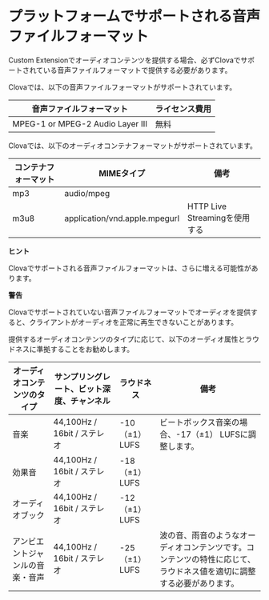 <!-- Note! This content includes shared parts. Therefore, when you update this, you should beware of synchronization. -->

# プラットフォームでサポートされる音声ファイルフォーマット

Custom Extensionでオーディオコンテンツを提供する場合、必ずClovaでサポートされている音声ファイルフォーマットで提供する必要があります。

<!-- Start of the shared content: SupportedAudioFormat -->

Clovaでは、以下の音声ファイルフォーマットがサポートされています。

| 音声ファイルフォーマット                     | ライセンス費用 |
|----------------------------------|---------|
| MPEG-1 or MPEG-2 Audio Layer III | 無料       |

Clovaでは、以下のオーディオコンテナフォーマットがサポートされています。

| コンテナフォーマット   | MIMEタイプ                      | 備考                           |
|-------------|-------------------------------|-------------------------------|
| mp3         | audio/mpeg                    | <!-- -->                      |
| m3u8        | application/vnd.apple.mpegurl | HTTP Live Streamingを使用する       |


<div class="tip">
  <p><strong>ヒント</strong></p>
  <p>Clovaでサポートされる音声ファイルフォーマットは、さらに増える可能性があります。</p>
</div>

<!-- End of the shared content -->

<div class="warning">
  <p><strong>警告</strong></p>
  <p>Clovaでサポートされていない音声ファイルフォーマットでオーディオを提供すると、クライアントがオーディオを正常に再生できないことがあります。</p>
</div>

提供するオーディオコンテンツのタイプに応じて、以下のオーディオ属性とラウドネスに準拠することをお勧めします。

| オーディオコンテンツのタイプ        | サンプリングレート、ビット深度、チャンネル | ラウドネス  | 備考                                     |
|-----------------------|-------------------------|---------------|----------------------------------------|
| 音楽                   | 44,100Hz / 16bit / ステレオ  | -10（±1） LUFS  | ビートボックス音楽の場合、-17（±1） LUFSに調整します。 |
| 効果音       | 44,100Hz / 16bit / ステレオ  | -18（±1） LUFS  |                                         |
| オーディオブック               | 44,100Hz / 16bit / ステレオ  | -12（±1） LUFS  |                                         |
| アンビエントジャンルの音楽・音声  | 44,100Hz / 16bit / ステレオ  | -25（±1） LUFS  | 波の音、雨音のようなオーディオコンテンツです。コンテンツの特性に応じて、ラウドネス値を適切に調整する必要があります。 |
